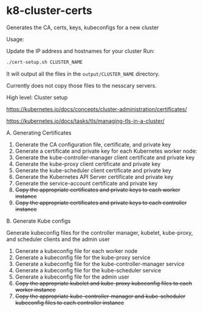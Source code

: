 # k8-cluster-certs
Generates the CA, certs, keys, kubeconfigs for a new cluster

Usage:

Update the IP address and hostnames for your cluster
Run:
```bash
./cert-setup.sh CLUSTER_NAME
```

It will output all the files in the ```output/CLUSTER_NAME``` directory.

Currently does not copy those files to the nesscary servers. 

High level: Cluster setup

https://kubernetes.io/docs/concepts/cluster-administration/certificates/

https://kubernetes.io/docs/tasks/tls/managing-tls-in-a-cluster/

A. Generating Certificates

1. Generate the CA configuration file, certificate, and private key
2. Generate a certificate and private key for each Kubernetes worker node:
3. Generate the kube-controller-manager client certificate and private key
4. Generate the kube-proxy client certificate and private key
5. Generate the kube-scheduler client certificate and private key
6. Generate the Kubernetes API Server certificate and private key
7. Generate the service-account certificate and private key
8. ~~Copy the appropriate certificates and private keys to each worker instance~~
9. ~~Copy the appropriate certificates and private keys to each controller instance~~

B. Generate Kube configs

   Generate kubeconfig files for the controller manager, kubelet, kube-proxy, and scheduler clients and the admin user

1. Generate a kubeconfig file for each worker node
2. Generate a kubeconfig file for the kube-proxy service
3. Generate a kubeconfig file for the kube-controller-manager service
4. Generate a kubeconfig file for the kube-scheduler service
5. Generate a kubeconfig file for the admin user
6. ~~Copy the appropriate kubelet and kube-proxy kubeconfig files to each worker instance~~
7. ~~Copy the appropriate kube-controller-manager and kube-scheduler kubeconfig files to each controller instance~~
